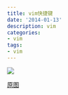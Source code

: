 ```yaml
---
title: vim快捷键
date: '2014-01-13'
description: vim
categories:
- vim
tags:
- vim
---
```


<img src="/assets/media/vim_tutorial.png" />

[原图]("/assets/media/vim_tutorial.png")

